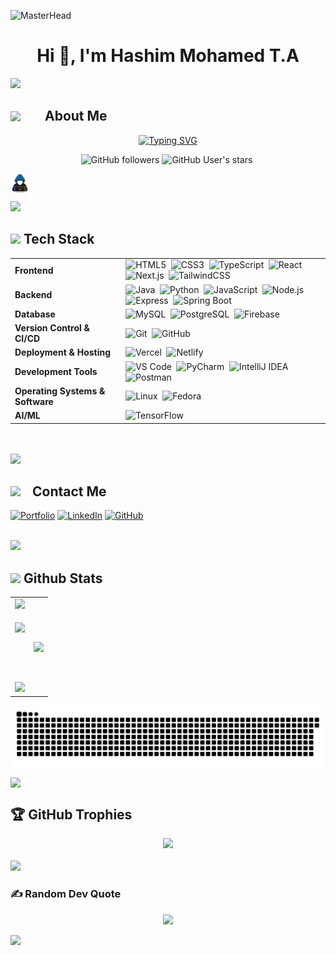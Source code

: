 ![MasterHead](https://i.pinimg.com/originals/77/ca/a3/77caa32884d735d439ade45ba37feaf2.gif)
<h1 align="center">Hi 👋, I'm Hashim Mohamed T.A</h1>

<img src="https://user-images.githubusercontent.com/73097560/115834477-dbab4500-a447-11eb-908a-139a6edaec5c.gif">

## <div style="display: flex; align-items: center;"> <img src="https://media.giphy.com/media/U6e6JUgqF684qSunZ2/giphy.gif?cid=790b76119i7kl7fsjbrcpu3g96m3pr956eu51rursqiz1c7m&ep=v1_stickers_search&rid=giphy.gif&ct=s" width="50"><b style="margin-left: 5px; top:50px">About Me</b></div>
<div align=center>
  
[![Typing SVG](https://readme-typing-svg.demolab.com?font=Fira+Code&size=40&pause=1000&center=true&vCenter=true&width=600&lines=Full+Stack+Developer;Computer+Science+Student;AI%2FML+Enthuasiast)](https://git.io/typing-svg)
</div>

<div align="center">
  
![GitHub followers](https://img.shields.io/github/followers/HashimCodeDev?style=for-the-badge&logo=github) ![GitHub User's stars](https://img.shields.io/github/stars/HashimCodeDev?style=for-the-badge&logo=github) <img src="https://komarev.com/ghpvc/?username=HashimCodeDev&style=for-the-badge&logo=github" alt="" />
</div>

<img src="https://github.com/0xAbdulKhalid/0xAbdulKhalid/raw/main/assets/mdImages/about_me.gif" width = 30px align="center"></picture>


<img src="https://user-images.githubusercontent.com/73097560/115834477-dbab4500-a447-11eb-908a-139a6edaec5c.gif">

## <img src="https://media2.giphy.com/media/QssGEmpkyEOhBCb7e1/giphy.gif?cid=ecf05e47a0n3gi1bfqntqmob8g9aid1oyj2wr3ds3mg700bl&rid=giphy.gif" width ="25"> <b>Tech Stack</b> 

| | |
|----------|--------|
| **Frontend** | ![HTML5](https://img.shields.io/badge/-HTML5-E34F26?style=for-the-badge&logo=html5&logoColor=fff)&nbsp; ![CSS3](https://img.shields.io/badge/-CSS3-1572B6?style=for-the-badge&logo=css3)&nbsp; ![TypeScript](https://img.shields.io/badge/-TypeScript-blue?style=for-the-badge&logo=typescript&logoColor=white)&nbsp; ![React](https://img.shields.io/badge/-React-000000?style=for-the-badge&logo=react&logoColor=blue)&nbsp; ![Next.js](https://img.shields.io/badge/-Next.js-000000?style=for-the-badge&logo=nextdotjs&logoColor=white)&nbsp; ![TailwindCSS](https://img.shields.io/badge/-Tailwind_CSS-38B2AC?style=for-the-badge&logo=tailwind-css&logoColor=fff) |
| **Backend** | ![Java](https://img.shields.io/badge/Java-007396?style=for-the-badge&logo=java&logoColor=white)&nbsp; ![Python](https://img.shields.io/badge/Python-3776AB?style=for-the-badge&logo=python&logoColor=white)&nbsp; ![JavaScript](https://img.shields.io/badge/JavaScript-F7DF1E?style=for-the-badge&logo=javascript&logoColor=black)&nbsp; ![Node.js](https://img.shields.io/badge/Node.js-339933?style=for-the-badge&logo=nodedotjs&logoColor=white)&nbsp; ![Express](https://img.shields.io/badge/Express-000000?style=for-the-badge&logo=express&logoColor=white)&nbsp; ![Spring Boot](https://img.shields.io/badge/Spring_Boot-6DB33F?style=for-the-badge&logo=springboot&logoColor=white) |
| **Database** | ![MySQL](https://img.shields.io/badge/MySQL-4479A1?style=for-the-badge&logo=mysql&logoColor=white)&nbsp; ![PostgreSQL](https://img.shields.io/badge/PostgreSQL-336791?style=for-the-badge&logo=postgresql&logoColor=white)&nbsp; ![Firebase](https://img.shields.io/badge/Firebase-FFCA28?style=for-the-badge&logo=firebase&logoColor=black) |
| **Version Control & CI/CD** | ![Git](https://img.shields.io/badge/Git-F05032?style=for-the-badge&logo=git&logoColor=white)&nbsp; ![GitHub](https://img.shields.io/badge/GitHub-181717?style=for-the-badge&logo=github) |
| **Deployment & Hosting** | ![Vercel](https://img.shields.io/badge/Vercel-000000?style=for-the-badge&logo=vercel)&nbsp; ![Netlify](https://img.shields.io/badge/Netlify-00C7B7?style=for-the-badge&logo=netlify&logoColor=white) |
| **Development Tools** | ![VS Code](https://img.shields.io/badge/VS%20Code-007ACC?style=for-the-badge&logo=visual-studio-code&logoColor=white)&nbsp; ![PyCharm](https://img.shields.io/badge/PyCharm-000000?style=for-the-badge&logo=pycharm&logoColor=white)&nbsp; ![IntelliJ IDEA](https://img.shields.io/badge/IntelliJ_IDEA-000000?style=for-the-badge&logo=intellij-idea&logoColor=white)&nbsp; ![Postman](https://img.shields.io/badge/Postman-FF6C37?style=for-the-badge&logo=postman&logoColor=white) |
| **Operating Systems & Software** | ![Linux](https://img.shields.io/badge/Linux-FCC624?style=for-the-badge&logo=linux&logoColor=black)&nbsp; ![Fedora](https://img.shields.io/badge/Fedora-294172?style=for-the-badge&logo=fedora&logoColor=white) |
| **AI/ML** | ![TensorFlow](https://img.shields.io/badge/TensorFlow-FF6F00?style=for-the-badge&logo=tensorflow&logoColor=white) |

<br>


<br>
<img src="https://user-images.githubusercontent.com/73097560/115834477-dbab4500-a447-11eb-908a-139a6edaec5c.gif">

## <div style="display: flex; align-items: center;"> <img src="https://media.giphy.com/media/gX0dsOUA4qs3ZzyngU/giphy.gif?cid=790b7611uvb241a1khknikq16yhcmdq7hux1uh8m5z7g3hxa&ep=v1_stickers_search&rid=giphy.gif&ct=s" width="30"><b style="margin-left: 5px; vertical-align:bottom">Contact Me</b></div>


[![Portfolio](https://img.shields.io/badge/-Portfolio-808080?style=for-the-badge&logo=appveyor)](https://hashimweb.netlify.app)
[![LinkedIn](https://img.shields.io/badge/LinkedIn-%230077B5.svg?style=for-the-badge&logo=linkedin&logoColor=white)](https://www.linkedin.com/in/hashimmohamedta/)  [![GitHub](https://img.shields.io/badge/GitHub-100000?style=for-the-badge&logo=github&logoColor=white)](https://github.com/hashim-javaDev)

<br>
<img src="https://user-images.githubusercontent.com/73097560/115834477-dbab4500-a447-11eb-908a-139a6edaec5c.gif">

## <img src="https://media.giphy.com/media/iY8CRBdQXODJSCERIr/giphy.gif" width="35"><b> Github Stats </b>

<!--- stats & Trophy (start) -->

<p align="center">
 
  <!--- stats (start) -->
<table align="center">
<tr border="none">
<td width="50%" align="center">
  <img width="100%" loading="lazy" src="https://github.com/SamirPaulb/SamirPaulb/blob/main/assets/rainbow-superthin.webp" />
  <br><br>
  
  <img  align="center"  src="https://github-readme-stats.vercel.app/api?username=HashimCodeDev&theme=midnight-purple&show_icons=true&count_private=true&include_all_commits=false" />

  <br><br>

  <br>
  <img width="100%" loading="lazy" src="https://github.com/SamirPaulb/SamirPaulb/blob/main/assets/rainbow-superthin.webp" />

</td>

<td width="50%" align="center">

  <img  align="center"  src="https://github-readme-stats.anuraghazra1.vercel.app/api/top-langs/?username=HashimCodeDev&theme=midnight-purple&hide_border=false&no-bg=true&no-frame=true&langs_count=10"/>
  
  </td>
  
</tr>
</table>

<img src="https://github.com/HashimCodeDev/HashimCodeDev/blob/output/github-snake-dark.svg"  alt="github contribution grid snake animation" >

<br>

<img align="center" src="https://user-images.githubusercontent.com/73097560/115834477-dbab4500-a447-11eb-908a-139a6edaec5c.gif">



## 🏆 GitHub Trophies
<div align='center'>
<img src="https://github-profile-trophy.vercel.app/?username=HashimCodeDev&theme=dracula"/>
</div>
<br>
<img src="https://user-images.githubusercontent.com/73097560/115834477-dbab4500-a447-11eb-908a-139a6edaec5c.gif">

<br>

### ✍️ Random Dev Quote
<div align='center'>
  
![](https://quotes-github-readme.vercel.app/api?type=horizontal&theme=radical)
</div>

<img src="https://user-images.githubusercontent.com/73097560/115834477-dbab4500-a447-11eb-908a-139a6edaec5c.gif">

